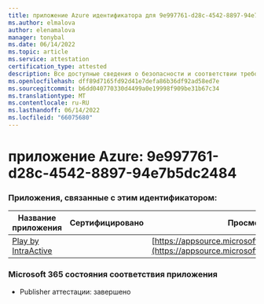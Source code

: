 ```yaml
---
title: приложение Azure идентификатора для 9e997761-d28c-4542-8897-94e7b5dc2484
ms.author: elmalova
author: elenamalova
manager: tonybal
ms.date: 06/14/2022
ms.topic: article
ms.service: attestation
certification_type: attested
description: Все доступные сведения о безопасности и соответствии требованиям для 9e997761-d28c-4542-8897-94e7b5dc2484.
ms.openlocfilehash: dff89d7165fd92d41e7defa86b36df92ad58ed7e
ms.sourcegitcommit: b6dd040770330d4499a0e19998f909be31b67c34
ms.translationtype: MT
ms.contentlocale: ru-RU
ms.lasthandoff: 06/14/2022
ms.locfileid: "66075680"
---
```

# <a name="azure-app-id-9e997761-d28c-4542-8897-94e7b5dc2484"></a>приложение Azure: 9e997761-d28c-4542-8897-94e7b5dc2484


### <a name="apps-associated-with-this-id"></a>Приложения, связанные с этим идентификатором:
| **Название приложения** | **Сертифицировано** | **Просмотр в AppSource** |
|--------------|---------------|-----------------------|
| [Play by IntraActive](../forward/WA200004169.md) |  | [https://appsource.microsoft.com/product/office/WA200004169](https://appsource.microsoft.com/product/office/WA200004169) |

### <a name="microsoft-365-app-compliance-status"></a>Microsoft 365 состояния соответствия приложения
- Publisher аттестации: завершено
